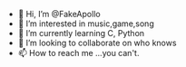 - 👋 Hi, I’m @FakeApollo
- 👀 I’m interested in music,game,song
- 🌱 I’m currently learning C, Python
- 💞️ I’m looking to collaborate on who knows
- 📫 How to reach me ...you can't.

<!---
FakeApollo/FakeApollo is a ✨ special ✨ repository because its `README.md` (this file) appears on your GitHub profile.
You can click the Preview link to take a look at your changes.
--->
